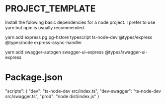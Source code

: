 # PROJECT_TEMPLATE


Install the folowing basic dependencies for a node project. 
I prefer to use yarn but npm is usually recommended.

yarn add express pg pg-hstore typescript ts-node-dev @types/express @types/node express-async-handler

yarn add swagger-autogen swagger-ui-express @types/swagger-ui-express 

# Package.json
"scripts": {
    "dev": "ts-node-dev src/index.ts",
    "dev-swagger": "ts-node-dev src/swagger.ts",
    "prod": "node dist/index.js"
  }